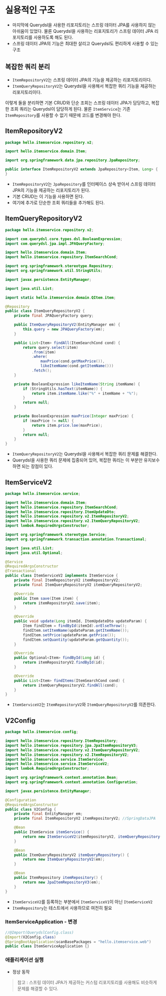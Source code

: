 # 실용적인 구조
- 마지막에 Querydsl을 사용한 리포지토리는 스프링 데이터 JPA를 사용하지 않는 아쉬움이 있었다. 물론 Querydsl을
사용하는 리포지토리가 스프링 데이터 JPA 리포지토리를 사용하도록 해도 된다.
- 스프링 데이터 JPA의 기능은 최대한 살리고 Querydsl도 편리하게 사용할 수 있는 구조

## 복잡한 쿼리 분리
- `ItemRepositoryV2`는 스프링 데이터 JPA의 기능을 제공하는 리포지토리이다.
- `ItemQueryRepositoryV2`는 Querydsl을 사용해서 복잡한 쿼리 기능을 제공하는 리포지토리이다.

이렇게 둘을 분리하면 기본 CRUD와 단순 조회는 스프링 데이터 JPA가 담당하고, 복잡한 조회 쿼리는 Querydsl이 담당하게 된다.
물론 `ItemService`는 기존 `ItemRepository`를 사용할 수 없기 때문에 코드를 변경해야 한다.

## ItemRepositoryV2
```java
package hello.itemservice.repository.v2;

import hello.itemservice.domain.Item;

import org.springframework.data.jpa.repository.JpaRepository;

public interface ItemRepositoryV2 extends JpaRepository<Item, Long> {
}
```
- `ItemRepositoryV2`는 `JpaRepository`를 인터페이스 상속 받아서 스프링 데이터 JPA의 기능을 제공하는
리포지토리가 된다.
- 기본 CRUD는 이 기능을 사용하면 된다.
- 여기에 추가로 단순한 조회 쿼리들을 추가해도 된다.

## ItemQueryRepositoryV2
```java
package hello.itemservice.repository.v2;

import com.querydsl.core.types.dsl.BooleanExpression;
import com.querydsl.jpa.impl.JPAQueryFactory;

import hello.itemservice.domain.Item;
import hello.itemservice.repository.ItemSearchCond;

import org.springframework.stereotype.Repository;
import org.springframework.util.StringUtils;

import javax.persistence.EntityManager;

import java.util.List;

import static hello.itemservice.domain.QItem.item;

@Repository
public class ItemQueryRepositoryV2 {
	private final JPAQueryFactory query;

	public ItemQueryRepositoryV2(EntityManager em) {
		this.query = new JPAQueryFactory(em);
	}

	public List<Item> findAll(ItemSearchCond cond) {
		return query.select(item)
			.from(item)
			.where(
				maxPrice(cond.getMaxPrice()),
				likeItemName(cond.getItemName()))
			.fetch();
	}

	private BooleanExpression likeItemName(String itemName) {
		if (StringUtils.hasText(itemName)) {
			return item.itemName.like("%" + itemName + "%");
		}
		return null;
	}

	private BooleanExpression maxPrice(Integer maxPrice) {
		if (maxPrice != null) {
			return item.price.loe(maxPrice);
		}
		return null;
	}
}
```
- `ItemQueryRepositoryV2`는 Querydsl을 사용해서 복잡한 쿼리 문제를 해결한다.
- Querydsl을 사용한 쿼리 문제에 집중되어 있어, 복잡한 쿼리는 이 부분만 유지보수하면 되는 장점이 있다.

## ItemServiceV2
```java
package hello.itemservice.service;

import hello.itemservice.domain.Item;
import hello.itemservice.repository.ItemSearchCond;
import hello.itemservice.repository.ItemUpdateDto;
import hello.itemservice.repository.v2.ItemRepositoryV2;
import hello.itemservice.repository.v2.ItemQueryRepositoryV2;
import lombok.RequiredArgsConstructor;

import org.springframework.stereotype.Service;
import org.springframework.transaction.annotation.Transactional;

import java.util.List;
import java.util.Optional;

@Service
@RequiredArgsConstructor
@Transactional
public class ItemServiceV2 implements ItemService {
	private final ItemRepositoryV2 itemRepositoryV2;
	private final ItemQueryRepositoryV2 itemQueryRepositoryV2;

	@Override
	public Item save(Item item) {
		return itemRepositoryV2.save(item);
	}

	@Override
	public void update(Long itemId, ItemUpdateDto updateParam) {
		Item findItem = findById(itemId).orElseThrow();
		findItem.setItemName(updateParam.getItemName());
		findItem.setPrice(updateParam.getPrice());
		findItem.setQuantity(updateParam.getQuantity());
	}

	@Override
	public Optional<Item> findById(Long id) {
		return itemRepositoryV2.findById(id);
	}

	@Override
	public List<Item> findItems(ItemSearchCond cond) {
		return itemQueryRepositoryV2.findAll(cond);
	}
}
```
- `ItemServiceV2`는 `ItemRepositoryV2`와 `ItemQueryRepositoryV2`를 의존한다.

## V2Config
```java
package hello.itemservice.config;

import hello.itemservice.repository.ItemRepository;
import hello.itemservice.repository.jpa.JpaItemRepositoryV3;
import hello.itemservice.repository.v2.ItemQueryRepositoryV2;
import hello.itemservice.repository.v2.ItemRepositoryV2;
import hello.itemservice.service.ItemService;
import hello.itemservice.service.ItemServiceV2;
import lombok.RequiredArgsConstructor;

import org.springframework.context.annotation.Bean;
import org.springframework.context.annotation.Configuration;

import javax.persistence.EntityManager;

@Configuration
@RequiredArgsConstructor
public class V2Config {
	private final EntityManager em;
	private final ItemRepositoryV2 itemRepositoryV2; //SpringDataJPA

	@Bean
	public ItemService itemService() {
		return new ItemServiceV2(itemRepositoryV2, itemQueryRepository());
	}

	@Bean
	public ItemQueryRepositoryV2 itemQueryRepository() {
		return new ItemQueryRepositoryV2(em);
	}

	@Bean
	public ItemRepository itemRepository() {
		return new JpaItemRepositoryV3(em);
	}
}
```
- `ItemServiceV2`를 등록하는 부분에서 `ItemServiceV1`이 아닌 `ItemServiceV2`
- `ItemRepository`는 테스트에서 사용하므로 여전히 필요

### ItemServiceApplication - 변경
```java
//@Import(QuerydslConfig.class)
@Import(V2Config.class)
@SpringBootApplication(scanBasePackages = "hello.itemservice.web")
public class ItemServiceApplication {}
```

### 애플리케이션 실행
- 정상 동작

> 참고 : 스프링 데이터 JPA가 제공하는 커스텀 리포지토리를 사용해도 비슷하게 문제를 해결할 수 있다.
